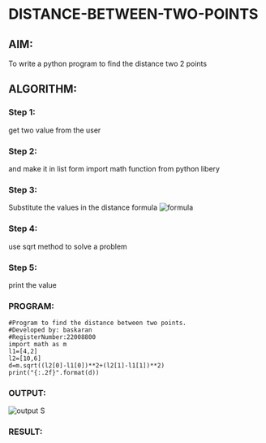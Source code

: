 # DISTANCE-BETWEEN-TWO-POINTS

## AIM:
To write a python program to find the distance two 2 points
## ALGORITHM:
### Step 1: 
get two value from the user
### Step 2: 
and make it in list form import math function from python libery
### Step 3: 
Substitute the values in the distance formula  ![formula](/formula.jpg)
### Step 4: 
use sqrt method to solve a problem
### Step 5: 
print the value
### PROGRAM:
```
#Program to find the distance between two points.
#Developed by: baskaran
#RegisterNumber:22008800
import math as m
l1=[4,2]
l2=[10,6]
d=m.sqrt((l2[0]-l1[0])**2+(l2[1]-l1[1])**2)
print("{:.2f}".format(d))
```
### OUTPUT:
![output](/distanceS.png)
S
### RESULT:
